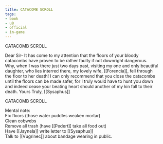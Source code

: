 ```yaml
---
title: CATACOMB SCROLL
tags:
- book
- u8
- official
- in-game
---
```


CATACOMB SCROLL  
  
Dear Sir- It has come to my attention that the floors of your bloody catacombs have proven to be rather faulty if not downright dangerous. Why, when I was there just two days past, visiting my one and only beautiful daughter, who lies interred there, my lovely wife, [[Forencia]], fell through the floor to her death! I can only recommend that you close the catacombs until the floors can be made safer, for I truly would have to hunt you down and indeed cease your beating heart should another of my kin fall to their death. Yours Truly, [[Sysaphus]]

CATACOMB SCROLL  
  
Mental note:  
Fix floors (those water puddles weaken mortar)  
Clean cobwebs  
Remove all trash (have [[Pedert]] take all food out)  
Have [[Jaynela]] write letter to [[Sysaphus]]  
Talk to [[Vugrinec]] about bandage wearing in public.  